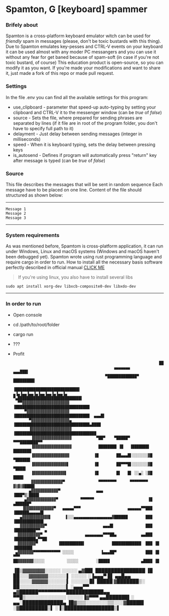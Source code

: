 # Spamton, G [keyboard] spammer

### Brifely about
Spamton is a cross-platform keyboard emulator witch can be used for
*friendly* spam in messages (please, don't be toxic bustards with this thing).
Due to Spamton emulates key-pesses and CTRL-V events on your keyboard it can
be used almost with any moder PC messangers and you can use it without any
fear for get baned because of spam-soft (in case if you're not toxic bustard, of course)
This education product is open-source, so you can modify it as you want.
If you're made your modifications and want to share it, just made a fork of
this repo or made pull request.
### Settings
In the file .env you can find all the available settings for this program:
+ use_clipboard - parameter that speed-up auto-typing by setting your clipboard
    and CTRL-V it to the messenger window (can be *true* of *false*)
+ source - Sets the file, where prepared for sending phrases are separated by lines
  (if it file are in root of the program folder, you don't have to specify
   full path to it)
+ delayment - Just delay between sending messages (integer in milliseconds)
+ speed - When it is keyboard typing, sets the delay between pressing keys 
+ is_autosend - Defines if program will automatically press "return" key after message
    is typed (can be *true* of *false*)
### Source
This file describes the messages that will be sent in random sequence
Each message have to be placed on one line. Content of the file should structured
as shown below:

---

    Message 1
    Message 2
    Message 3

---
### System requirements
As was mentioned before, Spamtom is cross-platform application, it can
run under Windows, Linux and macOS systems (Windows and macOS haven't been
debugged yet). Spamton wrote using rust programming language and require
cargo in order to run. How to install all the necessary basis software
perfectly described in official manual [CLICK ME](https://doc.rust-lang.org/book/ch01-01-installation.html)
> If you're using linux, you also have to install several libs

    sudo apt install xorg-dev libxcb-composite0-dev libxdo-dev

---

### In order to run
+ Open console
+ cd /path/to/root/folder
+ cargo run
+ ???
+ Profit




                                                                       ██
                                                   ▄▄▄▄▄▄▄          ▄▄▄███▌
                                               ▀█████████████▀   █████████▌
                                             ▐████████████████████████████▌
      ▄▐▄▐▄▄▐▄▄▐▄▐▄▄▐▄▄▐▄▐▄▄▐▄              ▀▄████████████████████████████▌
        ▀▀▓▓▓▓▓▓▓▓▓▓▓▓▓▓▓▓▓▓▓▓▓           ▐█████████████████████████████████
           ▀▓▓▓▓▓▓▓▓▓▓▓▓▓▓▓▓▓▓▓           ▐█████████████████████████████████  ▄▄▄█▌
             ▀▓▓▓▓▓▓▓▓▓▓▓▓▓▓▓▓▓▄          ▐█████████████████████████████████▄████
             ▐▓▓▓▓▓▓▓▓▓▓▓▓▓▓▓▓▓▓          ▐████████████████████████████████████
              ▐▓▓▓▓▓▓▓▓▓▓▓▓▓▓▓▓▓           ▀██▀    ▀█████▀       ▀▀▀████████▀▀
              ▐▓▓▓▓▓▓▓▓▓▓▓▓▓▓▓▓▓            ████████ ▐█   ▐███████▌ ████████
              ▐▓▓▓▓▓▓▓▓▓▓▓▓▓▓▓▓           ▐█        ██▄▄▄█▌░░░░░░░▓█  ▀██████▌
              ▐▓▓▓▓▓▓▓▓▓▓▓▓▓▓▓▌           ▐█        ██▀▀▀█▌░░░░░░░▓█    ▀████▌
              ▐▓▓▓▓▓▓▓▓▓▓▓▓▓▓▌            ▐█        █▌   █▌ ░░▄░ ░▓█     ████▌
              ▓▓▓▓▓▓▓▓▓▓▓▓▓▓▀               ▀▀▀▀▀▀▀▀      ▀▀▀▀▀▀▀▀  ▓▒▓▒▓████▌
             ▄▓▓▓▓▓▓▓▓▓▓▓▓▀                ▄▄▄                    ▐███▀▒░████▌
           ▄▓▓▓▓▓▓▓▓▓▓▓▓▓▀          ▀▀▀▀▀▀                        ▐█  ▄██████▀
          ▐▓▓▓▓▓▓▓▓▓▓▓▓▓▀   ▄▄▄▄▄▀▀▀                     ▄▄▄▄▄▄▀▀███ ▐██████▄▄▄▄▄█▌
         ▄▓▓▓▓▓▓▓▓▓▓▓▓▌      ▐░░░▄▄▄▄▄▄▄▄▄▄▄▄▄▄▄▄▄▓██████        ███ ▐████████████▌
         ▓▓▓▓▓▓▓▓▓▓▓▀                         ▄▄▄█▌              ███ ▐█████████▀▀  ▄
        ▓▓▓▓▓▓▓▓▓▓▀                   ▄▄▄▄▄▄▄▄▀▀▀██▄           ▄▄███ ▐█████████▄▀▀██
        ▓▓▓▓▓▓▓▓▀         ▐██████████▌            █████████████  ███ ▐█   ▐███████▌
       ▄▓▓▓▓▓▓▓▀▀▀▀▀▀▀▀▀▀▀▀ ░░░░░            ▐▄▄▄██▀             ███ ▐█       ▀▀▀
      ██▓▓▓▓▓▓▓░░░░░          ░░░░░        ░█████              ▄████ ▐█
     ▐█▒▓▓▓▓▓▓▓░░░░░          ░░░░░      ▄▓██▌   ████████████████    ▐█
    ██░░░▓▓▓▓▓▓░░░░░░▌        ░░░░░ ░▐▄▄▄▀  █▌                      ▄▄█▄▄
    ██░░░░▓▓▓▓▓░░░░░░▌        ░░░░░░█▌      █████              ▓███████▒░
    ██░░░░░░░░░░░░░░░▌        ░▄▄▄▀▀        ▄▓██████▀▀▀▀▀▀▀▀▀████████████▄▄
    ▀▀█▒░░░░░░░░░░░░░   ░░░░░▐▓▀▀▀       ▄▄███████▌░        ▄▄░█████████████▄
     ▐█▓▒▒▒░░░░░░░▒▒░░░▓█████▌           ░▓█████████▒▌   ░▐▒████████████████▒▌


